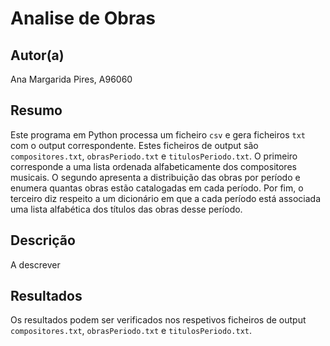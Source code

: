 # Analise de Obras

## Autor(a)

Ana Margarida Pires, A96060

## Resumo

Este programa em Python processa um ficheiro `csv` e gera ficheiros `txt` com o output correspondente. Estes ficheiros de output são `compositores.txt`, `obrasPeriodo.txt` e `titulosPeriodo.txt`. O primeiro corresponde a uma lista ordenada alfabeticamente dos compositores musicais. O segundo apresenta a distribuição das obras por período e enumera quantas obras estão catalogadas em cada período. Por fim, o terceiro diz respeito a um dicionário em que a cada período está associada uma lista alfabética dos títulos das obras
desse período.

## Descrição
A descrever

## Resultados
Os resultados podem ser verificados nos respetivos ficheiros de output `compositores.txt`, `obrasPeriodo.txt` e `titulosPeriodo.txt`.